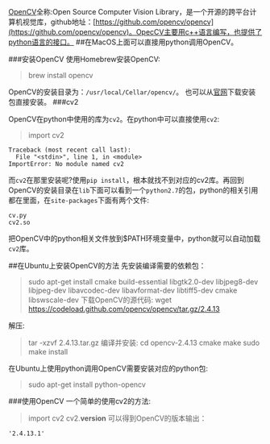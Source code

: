 [OpenCV](http://opencv.org/)全称:Open Source Computer Vision Library，是一个开源的跨平台计算机视觉库，github地址：[https://github.com/opencv/opencv](https://github.com/opencv/opencv)。OpecCV主要用c++语言编写，也提供了python语言的接口。
##在MacOS上面可以直接用python调用OpenCV。

###安装OpenCV
使用Homebrew安装OpenCV:
>brew install opencv

OpenCV的安装目录为：`/usr/local/Cellar/opencv/`。
也可以从[官网](http://opencv.org/)下载安装包直接安装。
###cv2

OpenCV在python中使用的库为`cv2`。在python中可以直接使用`cv2`:
>import cv2
```
Traceback (most recent call last):
  File "<stdin>", line 1, in <module>
ImportError: No module named cv2
```
而`cv2`在那里安装呢?使用`pip install`，根本就找不到对应的cv2库。再回到OpenCV的安装目录在`lib`下面可以看到一个`python2.7`的包，python的相关引用都在里面，在`site-packages`下面有两个文件:
```
cv.py
cv2.so
```
把OpenCV中的python相关文件放到$PATH环境变量中，python就可以自动加载`cv2`库。



##在Ubuntu上安装OpenCV的方法
先安装编译需要的依赖包：
>sudo apt-get install cmake  build-essential  libgtk2.0-dev libjpeg8-dev  libjpeg-dev  libavcodec-dev libavformat-dev  libtiff5-dev cmake libswscale-dev 
下载OpenCV的源代码:
>wget https://codeload.github.com/opencv/opencv/tar.gz/2.4.13

解压:
>tar -xzvf 2.4.13.tar.gz
编译并安装:
>cd opencv-2.4.13
cmake
make
sudo make install

在Ubuntu上使用python调用OpenCV需要安装对应的python包:
>sudo apt-get install python-opencv

###使用OpenCV
一个简单的使用cv2的方法:
>import cv2
>cv2.__version__
可以得到OpenCV的版本输出：
```
'2.4.13.1'
```



